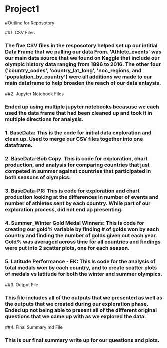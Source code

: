 # Project1

#Outline for Reposotory

##1. CSV Files
### The five CSV files in the resposotory helped set up our intitial Data Frame that we pulling our data From. 'Athlete_events' was our main data source that we found on Kaggle that include our olympic history data ranging from 1896 to 2016. The other four ('country_codes', 'country_lat_long', 'noc_regions, and 'population_by_country') were all additions we made to our main dataframe to help broaden the reach of our data anlaysis.

##2. Jupyter Notebook Files
### Ended up using multiple jupyter notebooks becasuse we each used the data frame that had been cleaned up and took it in multiple directions for analysis.
### 1. BaseData: This is the code for initial data exploration and clean up. Used to merge our CSV files together into one dataframe.
### 2. BaseData-Bob Copy. This is code for exploration, chart production, and analysis for comparing countries that just competed in summer against countries that participated in both seasons of olympics.
### 3. BaseData-PR: This is code for exploration and chart production looking at the differences in number of events and number of athletes sent by each country. While part of our exploration process, did not end up presenting.
### 4. Summer_Winter Gold Medal Winners: This is code for creating our gold% variable by finding # of golds won by each country and finding the number of golds given out each year. Gold% was averaged across time for all countries and findings were put into 2 scatter plots, one for each season.
### 5. Latitude Performance - EK: This is code for the analysis of total medals won by each country, and to create scatter plots of medals vs latitude for both the winter and summer olympics.

##3. Output File
### This file includes all of the outputs that we presented as well as the outputs that we created during our exploration phase. Ended up not being able to present all of the different original questions that we came up with as we explored the data.


##4. Final Summary md File
###  This is our final summary write up for our questions and plots.
